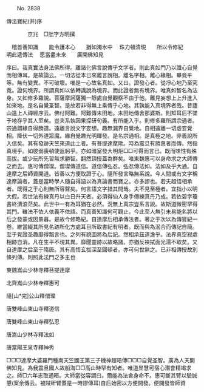 ﻿　　No. 2838

傳法寶紀(并)序

　　　　京兆　□朏字方明撰


　稽首善知識　　能令護本心　　猶如濁水中
　珠力頓清現　　所以令修紀　　明此遞傳法
　愿當盡未來　　廣開佛知見　

序曰。我真實法身法佛所得。離諸化佛言說傳乎文字者。則此真如門乃以證心自覺而相傳耳。是故論云。一切法從本已來離言說相。離名字相。離心緣相。畢竟平等。無有變異。不可破壞。唯是一心故名真如。又曰。證發心者。從凈心地乃至究竟。證何境界。所謂真如以依轉識說為境界。而此證者無有境界。唯真如智名為法身。又如修多羅說。菩薩摩訶薩獨一靜處自覺觀察不由于他。離見妄想上上升進入如來地。是名自覺圣智。是故若非得無上乘傳乎心地。其孰能入真境界者哉。昔廬山遠上人禪經序云。佛付阿難。阿難傳末田地。末田地傳舍那婆斯。則知耳后不墜于地存乎其人至矣。豈夫系執因果探研句義。有所能入乎。則修多羅所謂宗通者。宗通謂緣自得勝道。遠離言說文字妄想。趣無漏界自覺地。自相遠離一切虛妄覺相。降伏一切外道眾魔。緣自覺趣光明暉發。是名宗通相。是真極之地。非義說所入信矣。其有發跡天竺來道此土者。有菩提達摩歟。時為震旦有勝惠者而傳。然指真境乎。如彼弱喪頓使返躬乎。亦如暗室發大明炬□□可得而言已。既而味性有殊高拔。或少玩所先習無求勝智。翻然頂授蓋為鮮矣。唯東魏惠可以身命求之大師傳之而去。惠可傳僧璨。僧璨傳道信。道信傳弘忍。弘忍傳法如。法如及乎大通。自達摩之后師資開道。皆善以方便取證于心。隨所發言略無系說。今人間或有文字稱達摩論者。蓋是當時學人隨自得語以為真論書而寶之。亦多謬也。若夫超悟相承者。既得之于心則無所容聲矣。何言語文字措其間哉。夫不見至極者。宜指小以明大假。若世法有練真丹以白日升天者。必須得仙人身手傳練真丹乃成。若依碧字瓊書終潰浪茫矣。此世中一有為耳猶在必然。況無上真宗豈系言說。故斯道微密罕得其門。雖法不依人依義不依語。而真善知識何可觀止。今此至人無引未易能名將以后之發蒙或因景暮。是故今修略紀。自達摩后相承傳法者。著之于次以為傳寶紀一卷。維當綴其所見名跡所化方處耳目所取書紀有明者。既而與為泯合而傳記自簡。至于覺證圣趣靡得瓢言也。之列有貌圖將為后記。然相承茲道澹乎。法界真空寂處相跡自消。凡在生平不現其異。靡聞靈跡以故略諸。亦猶反袂拭面光濡不取矣。又自達摩之后至于隋唐。其有高悟玄拔深至圓頓者。亦可何世無之。已非相傳授故別條列傳。則照此法門之多主也

東魏嵩山少林寺釋菩提達摩

北齊嵩山少林寺釋惠可

隨[山*完]公山釋僧璨

唐雙峰山東山寺釋道信

唐雙峰山東山寺釋弘忍

唐嵩山少林寺釋法如

唐當陽王泉寺釋神秀

□□□達摩大婆羅門種南天竺國王第三子機神超晤傳□□□自覺圣智。廣為人天開佛知見。為我震旦國人故船海□□高山時罕有知者。唯道昱慧可宿心潛會精竭求之。師□六年志取通晤。大師當從容謂曰。爾能為法舍身命不。惠可斷其臂以驗誠懇(案余傳云。被賊斫臂蓋是一時謬傳耳)自后始密以方便開發。便開發皆師資
